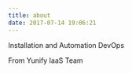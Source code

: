 ```yaml
---
title: about
date: 2017-07-14 19:06:21
---
```


Installation and Automation
DevOps

From Yunify IaaS Team

